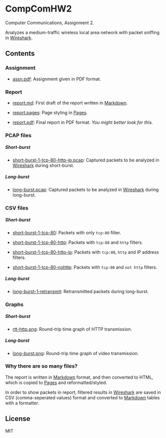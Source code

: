 # CompComHW2
Computer Communications, Assignment 2.

Analyzes a medium-traffic wireless local area network with packet sniffing in [Wireshark].

## Contents

### Assignment

- [assn.pdf](https://github.com/Chatatata/CompComHW2/blob/master/assn.pdf): Assignment given in PDF format.

### Report

- [report.md](https://github.com/Chatatata/CompComHW2/blob/master/report.md): First draft of the report written in [Markdown].

- [report.pages](https://github.com/Chatatata/CompComHW2/blob/master/report.pages): Page styling in [Pages].

- [report.pdf](https://github.com/Chatatata/CompComHW2/blob/master/report.pdf): Final report in PDF format. *You might better look for this.*

### PCAP files

##### Short-burst

- [short-burst-1-tcp-80-http-ip.pcap](https://github.com/Chatatata/CompComHW2/blob/master/short-burst-1-tcp-80-http-ip.pcap): Captured packets to be analyzed in [Wireshark] during short-burst.

##### Long-burst

- [long-burst.pcap](https://github.com/Chatatata/CompComHW2/blob/master/long-burst.pcap): Captured packets to be analyzed in [Wireshark] during long-burst.

### CSV files

##### Short-burst

- [short-burst-1-tcp-80](https://github.com/Chatatata/CompComHW2/blob/master/short-burst-1-tcp-80): Packets with only `tcp:80` filter.

- [short-burst-1-tcp-80-http](https://github.com/Chatatata/CompComHW2/blob/master/short-burst-1-tcp-80-http): Packets with `tcp:80` and `http` filters.

- [short-burst-1-tcp-80-http-ip](https://github.com/Chatatata/CompComHW2/blob/master/short-burst-1-tcp-80-http-ip): Packets with `tcp:80`, `http` and IP address filters.

- [short-burst-1-tcp-80-nohttp](https://github.com/Chatatata/CompComHW2/blob/master/short-burst-1-tcp-80-nohttp): Packets with `tcp:80` and `not http` filters.

##### Long-burst

- [long-burst-1-retransmit](https://github.com/Chatatata/CompComHW2/blob/master/long-burst-1-retransmit): Retransmitted packets during long-burst.

### Graphs

##### Short-burst

- [rtt-http.png](https://github.com/Chatatata/CompComHW2/blob/master/rtt-http.png): Round-trip time graph of HTTP transmission.

##### Long-burst

- [long-burst.png](https://github.com/Chatatata/CompComHW2/blob/master/long-burst-png): Round-trip time graph of video transmission.

### Why there are so many files?

The report is written in [Markdown] format, and then converted to HTML, which is copied to [Pages] and reformatted/styled.

In order to show packets in report, filtered results in [Wireshark] are saved in CSV (comma-seperated values) format and converted to [Markdown] tables with a formatter.

## License

MIT

[Wireshark]: https://www.wireshark.org
[Markdown]: https://en.wikipedia.org/wiki/Markdown
[Pages]: https://www.apple.com/tr/pages/
